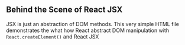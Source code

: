 ## Behind the Scene of React JSX

JSX is just an abstraction of DOM methods. This very simple HTML file demonstrates the what how React abstract DOM manipulation with ```React.createElement()``` and React JSX


